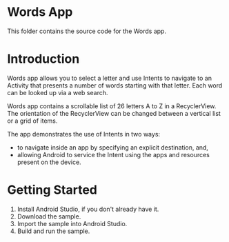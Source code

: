 # Words App

This folder contains the source code for the Words app.


# Introduction
Words app allows you to select a letter and use Intents to navigate to an Activity that
presents a number of words starting with that letter. Each word can be looked up via a web search.

Words app contains a scrollable list of 26 letters A to Z in a RecyclerView. The orientation
of the RecyclerView can be changed between a vertical list or a grid of items.

The app demonstrates the use of Intents in two ways:
* to navigate inside an app by specifying an explicit destination, and,
* allowing Android to service the Intent using the apps and resources present on the device.


# Getting Started
1. Install Android Studio, if you don't already have it.
2. Download the sample.
3. Import the sample into Android Studio.
4. Build and run the sample.
